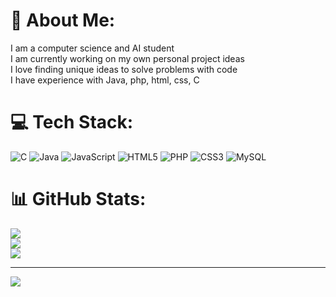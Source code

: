 # 💫 About Me:
I am a computer science and AI student<br>I am currently working on my own personal project ideas<br>I love finding unique ideas to solve problems with code<br>I have experience with Java, php, html, css, C


# 💻 Tech Stack:
![C](https://img.shields.io/badge/c-%2300599C.svg?style=for-the-badge&logo=c&logoColor=white) ![Java](https://img.shields.io/badge/java-%23ED8B00.svg?style=for-the-badge&logo=openjdk&logoColor=white) ![JavaScript](https://img.shields.io/badge/javascript-%23323330.svg?style=for-the-badge&logo=javascript&logoColor=%23F7DF1E) ![HTML5](https://img.shields.io/badge/html5-%23E34F26.svg?style=for-the-badge&logo=html5&logoColor=white) ![PHP](https://img.shields.io/badge/php-%23777BB4.svg?style=for-the-badge&logo=php&logoColor=white) ![CSS3](https://img.shields.io/badge/css3-%231572B6.svg?style=for-the-badge&logo=css3&logoColor=white) ![MySQL](https://img.shields.io/badge/mysql-4479A1.svg?style=for-the-badge&logo=mysql&logoColor=white)
# 📊 GitHub Stats:
![](https://github-readme-stats.vercel.app/api?username=NikkiCS-AI&theme=radical&hide_border=false&include_all_commits=false&count_private=false)<br/>
![](https://nirzak-streak-stats.vercel.app/?user=NikkiCS-AI&theme=radical&hide_border=false)<br/>
![](https://github-readme-stats.vercel.app/api/top-langs/?username=NikkiCS-AI&theme=radical&hide_border=false&include_all_commits=false&count_private=false&layout=compact)

---
[![](https://visitcount.itsvg.in/api?id=NikkiCS-AI&icon=3&color=13)](https://visitcount.itsvg.in)

<!-- Proudly created with GPRM ( https://gprm.itsvg.in ) -->
